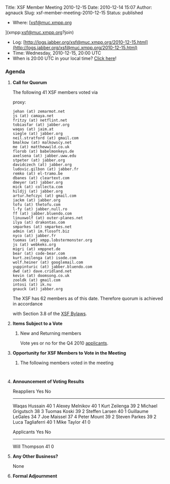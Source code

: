 Title: XSF Member Meeting 2010-12-15
Date: 2010-12-14 15:07
Author: agnauck
Slug: xsf-member-meeting-2010-12-15
Status: published

-   Where: [xsf@muc.xmpp.org  
      
   ](xmpp:xsf@muc.xmpp.org?join)
-   Log:
    [http://logs.jabber.org/xsf@muc.xmpp.org/2010-12-15.html](http://logs.jabber.org/xsf@muc.xmpp.org/2010-12-15.html)
-   Time: Wednesday, 2010-12-15, 20:00 UTC
-   When is 20:00 UTC in your local time? [Click
    here](http://www.worldtimeserver.com/)!

### Agenda

1.  **Call for Quorum**

    The following 41 XSF members voted via  
      
    proxy:

        jehan (at) zemarmot.net
        js (at) camaya.net
        fritzy (at) netflint.net
        tobiasfar (at) jabber.org
        waqas (at) jaim.at
        siegle (at) jabber.org
        neil.stratford (at) gmail.com
        bmalkow (at) malkowscy.net
        me (at) matthewwild.co.uk
        florob (at) babelmonkeys.de
        axelsena (at) jabber.uww.edu
        stpeter (at) jabber.org
        davidczech (at) jabber.org
        ludovic.gilbon (at) jabber.fr
        remko (at) el-tramo.be
        dbanes (at) cleartext.com
        dmeyer (at) jabber.org
        mick (at) collecta.com
        hildjj (at) jabber.org
        artur.hefczyc (at) gmail.com
        jackm (at) jabber.org
        tofu (at) thetofu.com
        l-fy (at) jabber.null.ro
        ff (at) jabber.bluendo.com
        linuxwolf (at) outer-planes.net
        ilya (at) drakontas.com
        smparkes (at) smparkes.net
        admin (at) im.flosoft.biz
        nyco (at) jabber.fr
        tuomas (at) xmpp.lobstermonster.org
        js (at) webkeks.org
        migri (at) xmppnet.de
        bear (at) code-bear.com
        kurt.zeilenga (at) isode.com
        wolf.heiner (at) googlemail.com
        yuppinturic (at) jabber.bluendo.com
        dwd (at) dave.cridland.net
        kevin (at) doomsong.co.uk
        zooldk (at) gmail.com
        intosi (at) ik.nu
        gnauck (at) jabber.org

    The XSF has 62 members as of this date. Therefore quorum is achieved
    in accordance  
      
    with Section 3.8 of the [XSF Bylaws](/xsf/docs/bylaws.shtml).

2.  **Items Subject to a Vote**

    1.  New and Returning members

        Vote yes or no for the Q4 2010
        [applicants](http://wiki.xmpp.org/web/Membership_Applications_November_2010).

3.  **Opportunity for XSF Members to Vote in the Meeting**

    1.  The following members voted in the meeting

             

4.  **Announcement of Voting Results**

      Reappliers          Yes   No
      ------------------- ----- ----
      Waqas Hussain       40    1
      Alexey Melnikov     40    1
      Kurt Zeilenga       39    2
      Michael Grigutsch   38    3
      Tuomas Koski        39    2
      Steffen Larsen      40    1
      Guillaume LeGales   34    7
      Joe Maissel         37    4
      Peter Mount         39    2
      Steven Parkes       39    2
      Luca Tagliaferri    40    1
      Mike Taylor         41    0

      

      Applicants      Yes   No
      --------------- ----- ----
      Will Thompson   41    0

5.  **Any Other Business?**

    None

6.  **Formal Adjournment**


